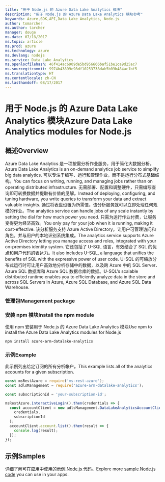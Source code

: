 ```yaml
---
title: "用于 Node.js 的 Azure Data Lake Analytics 模块"
description: "用于 Node.js 的 Azure Data Lake Analytics 模块参考"
keywords: Azure,SDK,API,Data Lake Analytics, Node.js
author: tomarcher
ms.author: tarcher
manager: douge
ms.date: 07/18/2017
ms.topic: article
ms.prod: azure
ms.technology: azure
ms.devlang: nodejs
ms.service: Data Lake Analytics
ms.openlocfilehash: 46f414ac6909de5bd956666baf51be1ca9d25ac7
ms.sourcegitcommit: 9974b43899e98df10253738dab5b09b484ac1bf5
ms.translationtype: HT
ms.contentlocale: zh-CN
ms.lasthandoff: 08/17/2017
---
```

# <a name="azure-data-lake-analytics-modules-for-nodejs"></a><span data-ttu-id="02a52-104">用于 Node.js 的 Azure Data Lake Analytics 模块</span><span class="sxs-lookup"><span data-stu-id="02a52-104">Azure Data Lake Analytics modules for Node.js</span></span>

## <a name="overview"></a><span data-ttu-id="02a52-105">概述</span><span class="sxs-lookup"><span data-stu-id="02a52-105">Overview</span></span>
<span data-ttu-id="02a52-106">Azure Data Lake Analytics 是一项按需分析作业服务，用于简化大数据分析。</span><span class="sxs-lookup"><span data-stu-id="02a52-106">Azure Data Lake Analytics is an on-demand analytics job service to simplify big data analytics.</span></span> <span data-ttu-id="02a52-107">可以专注于编写、运行和管理作业，而不是运行分布式基础结构。</span><span class="sxs-lookup"><span data-stu-id="02a52-107">You can focus on writing, running, and managing jobs rather than on operating distributed infrastructure.</span></span> <span data-ttu-id="02a52-108">无需部署、配置和调整硬件，只需编写查询即可转换数据并提取有价值的见解。</span><span class="sxs-lookup"><span data-stu-id="02a52-108">Instead of deploying, configuring, and tuning hardware, you write queries to transform your data and extract valuable insights.</span></span> <span data-ttu-id="02a52-109">通过将表盘设置为所需值，该分析服务就可以立即处理任何规模的作业。</span><span class="sxs-lookup"><span data-stu-id="02a52-109">The analytics service can handle jobs of any scale instantly by setting the dial for how much power you need.</span></span> <span data-ttu-id="02a52-110">只需为运行作业付费，让服务变得更为经济高效。</span><span class="sxs-lookup"><span data-stu-id="02a52-110">You only pay for your job when it is running, making it cost-effective.</span></span> <span data-ttu-id="02a52-111">该分析服务支持 Azure Active Directory，让用户可管理访问和角色，并与用户的本地识别系统集成。</span><span class="sxs-lookup"><span data-stu-id="02a52-111">The analytics service supports Azure Active Directory letting you manage access and roles, integrated with your on-premises identity system.</span></span> <span data-ttu-id="02a52-112">它还包括了 U-SQL 语言，有效结合了 SQL 的优点和用户代码的表达力。</span><span class="sxs-lookup"><span data-stu-id="02a52-112">It also includes U-SQL, a language that unifies the benefits of SQL with the expressive power of user code.</span></span> <span data-ttu-id="02a52-113">U-SQL 的可缩放分布式运行时可让用户高效地分析存储中的数据，以及跨 Azure 中的 SQL Server、Azure SQL 数据库和 Azure SQL 数据仓库的数据。</span><span class="sxs-lookup"><span data-stu-id="02a52-113">U-SQL’s scalable distributed runtime enables you to efficiently analyze data in the store and across SQL Servers in Azure, Azure SQL Database, and Azure SQL Data Warehouse.</span></span>

### <a name="management-package"></a><span data-ttu-id="02a52-114">管理包</span><span class="sxs-lookup"><span data-stu-id="02a52-114">Management package</span></span>

### <a name="install-the-npm-module"></a><span data-ttu-id="02a52-115">安装 npm 模块</span><span class="sxs-lookup"><span data-stu-id="02a52-115">Install the npm module</span></span>

<span data-ttu-id="02a52-116">使用 npm 安装用于 Node.js 的 Azure Data Lake Analytics 模块</span><span class="sxs-lookup"><span data-stu-id="02a52-116">Use npm to install the Azure Data Lake Analytics modules for Node.js</span></span>

```bash
npm install azure-arm-datalake-analytics
```

### <a name="example"></a><span data-ttu-id="02a52-117">示例</span><span class="sxs-lookup"><span data-stu-id="02a52-117">Example</span></span>

<span data-ttu-id="02a52-118">此示例列出给定订阅的所有分析帐户。</span><span class="sxs-lookup"><span data-stu-id="02a52-118">This example lists all of the analytics accounts for a given subscription.</span></span>

```javascript
const msRestAzure = require('ms-rest-azure');
const adlsManagement = require('azure-arm-datalake-analytics');

const subscriptionId = 'your-subscription-id';

msRestAzure.interactiveLogin().then(credentials => {
  const accountClient = new adlsManagement.DataLakeAnalyticsAccountClient(
    credentials,
    subscriptionId
  );
  accountClient.account.list().then(result => {
    console.log(result);
  });
});
```

## <a name="samples"></a><span data-ttu-id="02a52-119">示例</span><span class="sxs-lookup"><span data-stu-id="02a52-119">Samples</span></span>

<span data-ttu-id="02a52-120">详细了解可在应用中使用的[示例 Node.js 代码](https://azure.microsoft.com/resources/samples/?platform=nodejs)。</span><span class="sxs-lookup"><span data-stu-id="02a52-120">Explore more [sample Node.js code](https://azure.microsoft.com/resources/samples/?platform=nodejs) you can use in your apps.</span></span>
